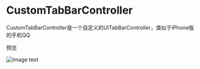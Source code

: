 CustomTabBarController
======================

CustomTabBarController是一个自定义的UITabBarController，类似于iPhone版的手机QQ

预览

![Image text](http://github.com/heqingbao/CustomTabBarController/raw/master/Screenshots/home1.jpg)

